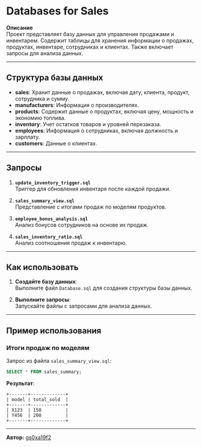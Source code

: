 # Databases for Sales

**Описание**  
Проект представляет базу данных для управления продажами и инвентарем. Содержит таблицы для хранения информации о продажах, продуктах, инвентаре, сотрудниках и клиентах. Также включает запросы для анализа данных.

---

## Структура базы данных
- **sales**: Хранит данные о продажах, включая дату, клиента, продукт, сотрудника и сумму.
- **manufacturers**: Информация о производителях.
- **products**: Содержит данные о продуктах, включая цену, мощность и экономию топлива.
- **inventory**: Учет остатков товаров и уровней перезаказа.
- **employees**: Информация о сотрудниках, включая должность и зарплату.
- **customers**: Данные о клиентах.

---

## Запросы
1. **`update_inventory_trigger.sql`**  
   Триггер для обновления инвентаря после каждой продажи.

2. **`sales_summary_view.sql`**  
   Представление с итогами продаж по моделям продуктов.

3. **`employee_bonus_analysis.sql`**  
   Анализ бонусов сотрудников на основе их продаж.

4. **`sales_inventory_ratio.sql`**  
   Анализ соотношения продаж к инвентарю.

---

## Как использовать
1. **Создайте базу данных**:  
   Выполните файл `Database.sql` для создания структуры базы данных.

2. **Выполните запросы**:  
   Запускайте файлы с запросами для анализа данных.

---

## Пример использования
### Итоги продаж по моделям
Запрос из файла `sales_summary_view.sql`:
```sql
SELECT * FROM sales_summary;
```
**Результат**:
```
+-------+-------------+
| model | total_sold  |
+-------+-------------+
| X123  | 150         |
| Y456  | 200         |
+-------+-------------+
```

---

**Автор:** [gs0xa19f2](https://github.com/gs0xa19f2)
